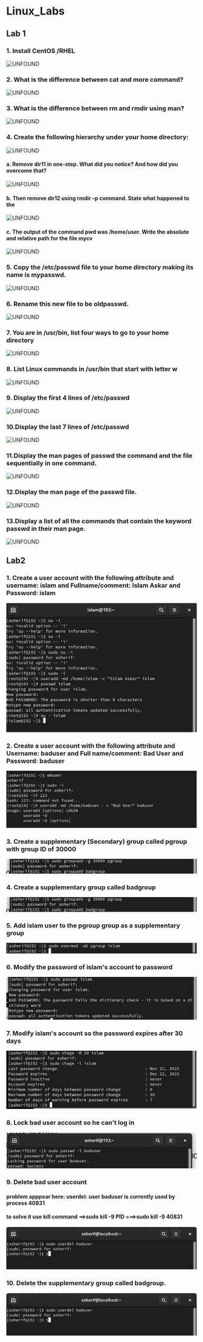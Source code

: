 # Linux_Labs
## Lab 1

### 1. Install CentOS /RHEL
![UNFOUND]()
### 2. What is the difference between cat and more command?
![UNFOUND]()
### 3. What is the difference between rm and rmdir using man?
![UNFOUND]()
### 4. Create the following hierarchy under your home directory:
![UNFOUND]()

#### a. Remove dir11 in one-step. What did you notice? And how did you overcome that?
![UNFOUND]()
#### b. Then remove dir12 using rmdir –p command. State what happened to the
![UNFOUND]()

#### c. The output of the command pwd was /home/user. Write the absolute and relative path for the file mycv
![UNFOUND]()
### 5. Copy the /etc/passwd file to your home directory making its name is mypasswd.
![UNFOUND]()
### 6. Rename this new file to be oldpasswd.
![UNFOUND]()
### 7. You are in /usr/bin, list four ways to go to your home directory
![UNFOUND]()
### 8. List Linux commands in /usr/bin that start with letter w
![UNFOUND]()
### 9. Display the first 4 lines of /etc/passwd
![UNFOUND]()
### 10.Display the last 7 lines of /etc/passwd
![UNFOUND]()
### 11.Display the man pages of passwd the command and the file sequentially in one command.
![UNFOUND]()
### 12.Display the man page of the passwd file.
![UNFOUND]()
### 13.Display a list of all the commands that contain the keyword passwd in their man page.
![UNFOUND]()


## Lab2

### 1. Create a user account with the following attribute and username: islam and Fullname/comment: Islam Askar and Password: islam
![UNFOUND](https://github.com/AlaaSherif55/Linux-Labs/blob/main/adduserIslam.png?raw=true)

### 2. Create a user account with the following attribute and Username: baduser and Full name/comment: Bad User and Password: baduser
![UNFOUND](https://github.com/AlaaSherif55/Linux-Labs/blob/main/bad%20user.png?raw=true)

### 3. Create a supplementary (Secondary) group called pgroup with group ID of 30000
![UNFOUND](https://github.com/AlaaSherif55/Linux-Labs/blob/main/addGroup&badGroup.png?raw=true )

### 4. Create a supplementary group called badgroup
![UNFOUND](https://github.com/AlaaSherif55/Linux-Labs/blob/main/addGroup&badGroup.png?raw=true )

### 5. Add islam user to the pgroup group as a supplementary group
![UNFOUND](https://github.com/AlaaSherif55/Linux-Labs/blob/main/addIslamGroup.png?raw=true)

### 6. Modify the password of islam's account to password
![UNFOUND](https://github.com/AlaaSherif55/Linux-Labs/blob/main/changeIslamPasswd.png?raw=true)

### 7. Modify islam's account so the password expires after 30 days
![UNFOUND](https://github.com/AlaaSherif55/Linux-Labs/blob/main/passwdExpireIslam.png?raw=true)

### 8. Lock bad user account so he can't log in
![UNFOUND](https://github.com/AlaaSherif55/Linux-Labs/blob/main/lockBadUser.png?raw=true)

### 9. Delete bad user account
####   problem apppear here: userdel: user baduser is currently used by process 40831
####    to solve it use kill command ==>sudo kill -9 PID  ===>sudo kill -9 40831
![UNFOUND](https://github.com/AlaaSherif55/Linux-Labs/blob/main/deletebadbutkillbefore.png?raw=true)

### 10. Delete the supplementary group called badgroup.
![UNFOUND](https://github.com/AlaaSherif55/Linux-Labs/blob/main/deletebadbutkillbefore.png?raw=true)


